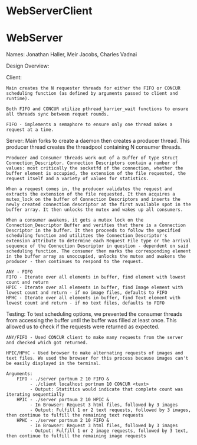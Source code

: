 # WebServerClient


# WebServer
Names:
Jonathan Haller,
Meir Jacobs,
Charles Vadnai 

Design Overview:

Client:

    Main creates the N requester threads for either the FIFO or CONCUR scheduling function (as defined by arguments passed to client and runtime). 

    Both FIFO and CONCUR utilize pthread_barrier_wait functions to ensure all threads sync between requet rounds.

    FIFO - implements a semaphore to ensure only one thread makes a request at a time.



Server:
    Main forks to create a daemon then creates a producer thread. 
    This producer thread creates the threadpool containing N consumer threads.

    Producer and Consumer threads work out of a Buffer of type struct Connection_Descriptor. Connection Descriptors contain a number of values: most critically the socketfd of the connection, whether the buffer element is occupied, the extension of the file requested, the request itself and a variety of values for statistics.
	
    When a request comes in, the producer validates the request and extracts the extension of the file requested. It then acquires a mutex_lock on the buffer of Connection Descriptors and inserts the newly created connection descriptor at the first available spot in the buffer array. It then unlocks the mutex and wakes up all consumers.

    When a consumer awakens, it gets a mutex lock on the Connection_Descriptor Buffer and verifies that there is a Connection Descriptor in the buffer. It then proceeds to follow the specified scheduling function and utilitzes the Connection Descriptor's extension attribute to determine each Request File type or the arrival sequence of the Connection Descriptor in question - dependent on said scheduling function. The consumer then marks the corresponding element in the buffer array as unoccupied, unlocks the mutex and awakens the producer - then continues to respond to the request.

    ANY - FIFO
    FIFO - Iterate over all elements in buffer, find element with lowest count and return
    HPIC - Iterate over all elements in buffer, find Image element with lowest count and return - if no image files, defaults to FIFO
    HPHC - Iterate over all elements in buffer, find Text element with lowest count and return - if no text files, defaults to FIFO


Testing:
    To test scheduling options, we prevented the consumer threads from accessing the buffer until the buffer was filled at least once. This allowed us to check if the requests were returned as expected.
    
    ANY/FIFO - Used CONCUR client to make many requests from the server and checked which got returned.

    HPIC/HPHC - Used browser to make alternating requests of images and text files. We used the browser for this process because images can't be easily displayed in the terminal.

    Arguments:
        FIFO - ./server portnum 2 10 FIFO &
             - ./client localhost portnum 10 CONCUR <text>
             - Output: Statitics would indicate that complete count was    iterating sequentially
        HPIC - ./server portnum 2 10 HPIC &
             - In Browser: Request 3 html files, followed by 3 images
             - Output: Fulfill 1 or 2 text requests, followed by 3 images, then continue to fulfill the remaining text requests
        HPHC - ./server portnum 2 10 FIFO &
             - In Browser: Request 3 html files, followed by 3 images
             - Output: Fulfill 1 or 2 image requests, followed by 3 text, then continue to fulfill the remaining image requests
